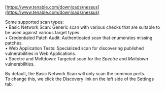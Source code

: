 

[https://www.tenable.com/downloads/nessus](https://www.tenable.com/downloads/nessus)  
  
  
Some supported scan types:  
• Basic Network Scan: Generic scan with various checks that are suitable to be used against various target types.  
• Credentialed Patch Audit: Authenticated scan that enumerates missing patches.  
• Web Application Tests: Specialized scan for discovering published vulnerabilities in Web Applications.  
• Spectre and Meltdown: Targeted scan for the _Spectre_ and _Meltdown_ vulnerabilities.  
  
  
  
  
By default, the Basic Network Scan will only scan the common ports.  
To change this, we click the Discovery link on the left side of the Settings tab.